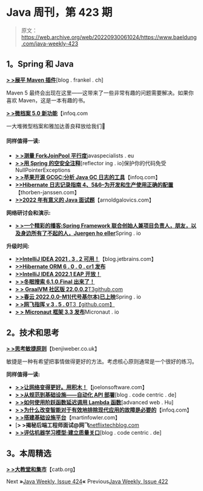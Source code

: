 # Java 周刊，第 423 期

> 原文：<https://web.archive.org/web/20220930061024/https://www.baeldung.com/java-weekly-423>

## **1。Spring 和 Java**

[**> >展平 Maven 插件**](https://web.archive.org/web/20221208143832/https://blog.frankel.ch/maven-flatten-plugin/)[blog . frankel . ch]

Maven 5 最终会出现在这里——这带来了一些非常有趣的问题需要解决。如果你喜欢 Maven，这是一本有趣的书。

[**> >微档案 5.0 新功能**](https://web.archive.org/web/20221208143832/https://www.infoq.com/news/2022/01/whats-new-in-microprofile-5/)【infoq.com

一大堆微型档案和雅加达善良释放给我们🙂

#### **同样值得一读:**

*   [**> >测量 ForkJoinPool 平行度**](https://web.archive.org/web/20221208143832/https://www.javaspecialists.eu/archive/Issue297-Measuring-ForkJoinPool-Parallelism.html)javaspecialists . eu
*   [**> >用 Spring 的空安全注释**](https://web.archive.org/web/20221208143832/https://reflectoring.io/spring-boot-null-safety-annotations/)[reflector ing . io]保护你的代码免受 NullPointerExceptions
*   [**> >苹果开源 GCGC:分析 Java GC 日志的工具**](https://web.archive.org/web/20221208143832/https://www.infoq.com/news/2022/01/apple-gcgc-java/)【infoq.com】
*   [**>>Hibernate 日志记录指南 4、5&6–为开发和生产使用正确的配置**](https://web.archive.org/web/20221208143832/https://thorben-janssen.com/hibernate-logging-guide/)【thorben-janssen.com】
*   [**>>2022 年有意义的 Java 面试题**](https://web.archive.org/web/20221208143832/https://arnoldgalovics.com/java-interview-questions-2022/)【arnoldgalovics.com】

**网络研讨会和演示:**

*   [**> >一个精彩的播客:Spring Framework 联合创始人兼项目负责人，朋友，以及身边所有了不起的人，Juergen ho eller**](https://web.archive.org/web/20221208143832/https://spring.io/blog/2022/01/27/a-bootiful-podcast-spring-framework-cofounder-and-project-lead-friend-and-all-around-amazing-human-being-juergen-hoeller)Spring . io

**升级时间:**

*   [**>>IntelliJ IDEA 2021 . 3 . 2 可用！**](https://web.archive.org/web/20221208143832/https://blog.jetbrains.com/idea/2022/01/intellij-idea-2021-3-2/)【blog.jetbrains.com】
*   [**>>Hibernate ORM 6 . 0 . 0 . cr1 发布**](https://web.archive.org/web/20221208143832/https://in.relation.to/2022/01/27/orm-600-cr1/)
*   [**>>IntelliJ IDEA 2022.1 EAP 开放！**](https://web.archive.org/web/20221208143832/https://blog.jetbrains.com/idea/2022/01/intellij-idea-2022-1-eap-1/)
*   [**> >冬眠搜索 6.1.0.Final 出来了！**](https://web.archive.org/web/20221208143832/https://in.relation.to/2022/01/25/hibernate-search-6-1-0-Final/)
*   [**> > GraalVM 社区版 22.0.0.2**T3github.com](https://web.archive.org/web/20221208143832/https://github.com/graalvm/graalvm-ce-builds/releases)
*   [**> >春云 2022.0.0-M1(代号基尔本)已上映**](https://web.archive.org/web/20221208143832/https://spring.io/blog/2022/01/27/spring-cloud-2022-0-0-m1-codename-kilburn-has-been-released)Spring . io
*   [**> >网飞指挥 v 3 . 5 . 0**T3【github.com】](https://web.archive.org/web/20221208143832/https://github.com/Netflix/conductor/releases)
*   [**> > Micronaut 框架 3.3 发布**](https://web.archive.org/web/20221208143832/https://micronaut.io/2022/01/27/micronaut-framework-3-3-released/)Micronaut . io

## **2。技术和思考**

[**> >思考敏捷原则**](https://web.archive.org/web/20221208143832/https://benjiweber.co.uk/blog/2022/01/30/pondering-agile-principles/)【benjiweber.co.uk】

敏捷是一种有希望把事情做得更好的方法。考虑核心原则通常是一个很好的练习。

**同样值得一读:**

*   [**> >让网络变得更好。用积木！**](https://web.archive.org/web/20221208143832/https://www.joelonsoftware.com/2022/01/27/making-the-web-better-with-blocks/)【joelonsoftware.com】
*   [**> >从规范到基础设施——自动化 API 部署**](https://web.archive.org/web/20221208143832/https://blog.codecentric.de/en/2022/01/from-specification-to-infrastructure-automated-api-deployments/)[blog . code centric . de]
*   [**> >如何使用阶跃函数延迟调用 Lambda 函数**](https://web.archive.org/web/20221208143832/https://advancedweb.hu/how-to-delay-calling-a-lambda-function-using-step-functions/)[advanced web . Hu]
*   [**> >为什么改变智能对于有效地排除现代应用的故障是必要的**](https://web.archive.org/web/20221208143832/https://www.infoq.com/articles/beyond-monitoring-change-intelligence/)【infoq.com】
*   [**> >搭建基础设施平台**](https://web.archive.org/web/20221208143832/https://martinfowler.com/articles/building-infrastructure-platform.html)【martinfowler.com】
*   [**> >揭秘后端工程师面试@网飞**[netflixtechblog.com](https://web.archive.org/web/20221208143832/https://netflixtechblog.com/demystifying-interviewing-for-backend-engineers-netflix-aceb26a83495)
*   [**> >评估机器学习模型:建立质量关口**](https://web.archive.org/web/20221208143832/https://blog.codecentric.de/en/2022/02/evaluating-machine-learning-models-quality-gates/)[blog . code centric . de]

## **3。本周精选**

**[> >大教堂和集市](https://web.archive.org/web/20221208143832/http://www.catb.org/esr/writings/cathedral-bazaar/cathedral-bazaar/)**【catb.org】

Next **»**[Java Weekly, Issue 424](/web/20221208143832/https://www.baeldung.com/java-weekly-424)**«** Previous[Java Weekly, Issue 422](/web/20221208143832/https://www.baeldung.com/java-weekly-422)